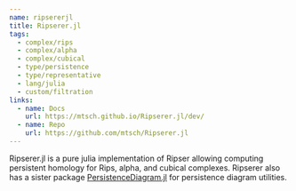 ```yaml
---
name: ripsererjl
title: Ripserer.jl
tags:
  - complex/rips
  - complex/alpha
  - complex/cubical
  - type/persistence
  - type/representative
  - lang/julia
  - custom/filtration
links:
  - name: Docs
    url: https://mtsch.github.io/Ripserer.jl/dev/
  - name: Repo
    url: https://github.com/mtsch/Ripserer.jl
---
```


Ripserer.jl is a pure julia implementation of Ripser
allowing computing persistent homology for Rips, alpha, and cubical complexes.
Ripserer also has a sister package [PersistenceDiagram.jl](https://cat-list.github.io/software/persistencediagramjl.html) for persistence diagram utilities.
